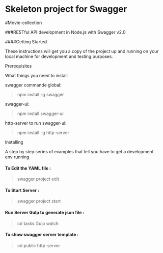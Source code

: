 # Skeleton project for Swagger
#Movie-collection 

###RESTful API development in Node.js with Swagger v2.0

####Getting Started

These instructions will get you a copy of the project up and running on your local machine for development and testing purposes.

Prerequisites

What things you need to install

swagger commande global:
>npm install -g swagger 

swagger-ui:
>npm install swagger-ui

http-server to run swagger-ui:
>npm install -g http-server

Installing

A step by step series of examples that tell you have to get a development env running

#### To Edit the YAML file :
>swagger project edit

#### To Start Server  :
>swagger project start

#### Run Server Gulp to generate json file  :
>cd tasks
>Gulp watch

#### To show swagger server template :
>cd public
>http-server
